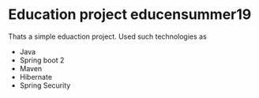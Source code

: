# Education project educensummer19
Thats a simple eduaction project.
Used such technologies as
  * Java
  * Spring boot 2
  * Maven
  * Hibernate
  * Spring Security
